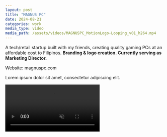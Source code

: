 ```yaml
---
layout: post
title: "MAGNUS PC"
date: 2024-08-21 
categories: work
media_type: video
media_path: /assets/videos/MAGNUSPC_MotionLogo-Looping_v01_h264.mp4
---
```


A tech/retail startup built with my friends, creating quality gaming PCs at an affordable cost to Filipinos. **Branding & logo creation. Currently serving as Marketing Director.**

Website: magnuspc.com

Lorem ipsum dolor sit amet, consectetur adipiscing elit. 

<video autoplay loop muted>
    <source src="{{ '/assets/videos/MAGNUSPC_MotionLogo-Looping_v01_h264.mp4' | relative_url }}" type="video/mp4">
    Your browser does not support the video tag.
</video>


